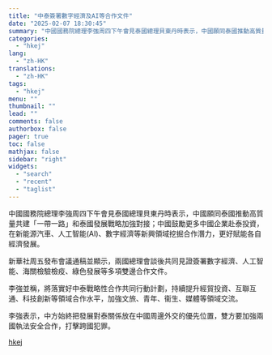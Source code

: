 ```yaml
---
title: "中泰簽署數字經濟及AI等合作文件"
date: "2025-02-07 18:30:45"
summary: "中國國務院總理李強周四下午會見泰國總理貝東丹時表示，中國願同泰國推動高質量共建「一帶一路」和泰國發展..."
categories:
  - "hkej"
lang:
  - "zh-HK"
translations:
  - "zh-HK"
tags:
  - "hkej"
menu: ""
thumbnail: ""
lead: ""
comments: false
authorbox: false
pager: true
toc: false
mathjax: false
sidebar: "right"
widgets:
  - "search"
  - "recent"
  - "taglist"
---
```


中國國務院總理李強周四下午會見泰國總理貝東丹時表示，中國願同泰國推動高質量共建「一帶一路」和泰國發展戰略加強對接；中國鼓勵更多中國企業赴泰投資，在新能源汽車、人工智能(AI)、數字經濟等新興領域挖掘合作潛力，更好賦能各自經濟發展。

新華社周五發布會議通稿並顯示，兩國總理會談後共同見證簽署數字經濟、人工智能、海關檢驗檢疫、綠色發展等多項雙邊合作文件。

李強並稱，將落實好中泰戰略性合作共同行動計劃，持續提升經貿投資、互聯互通、科技創新等領域合作水平，加強文旅、青年、衞生、媒體等領域交流。

李強表示，中方始終把發展對泰關係放在中國周邊外交的優先位置，雙方要加強兩國執法安全合作，打擊跨國犯罪。

[hkej](https://www2.hkej.com/instantnews/current/article/3995369/%E4%B8%AD%E6%B3%B0%E7%B0%BD%E7%BD%B2%E6%95%B8%E5%AD%97%E7%B6%93%E6%BF%9F%E5%8F%8AAI%E7%AD%89%E5%90%88%E4%BD%9C%E6%96%87%E4%BB%B6)
